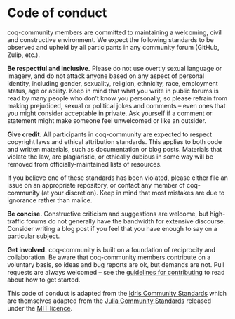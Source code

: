 # Code of conduct #

coq-community members are committed to maintaining a welcoming, civil and
constructive environment. We expect the following standards to be observed and
upheld by all participants in any community forum (GitHub, Zulip, etc.).

**Be respectful and inclusive.** Please do not use overtly sexual language or
imagery, and do not attack anyone based on any aspect of personal identity,
including gender, sexuality, religion, ethnicity, race, employment status,
age or ability. Keep in mind that what you write in public forums is read by
many people who don’t know you personally, so please refrain from making
prejudiced, sexual or political jokes and comments – even ones that you might
consider acceptable in private. Ask yourself if a comment or statement might
make someone feel unwelcomed or like an outsider.

**Give credit.** All participants in coq-community are expected to respect
copyright laws and ethical attribution standards. This applies to both code and
written materials, such as documentation or blog posts. Materials that violate
the law, are plagiaristic, or ethically dubious in some way will be removed
from officially-maintained lists of resources.

If you believe one of these standards has been violated, please either file an
issue on an appropriate repository, or contact any member of coq-community (at
your discretion). Keep in mind that most mistakes are due to ignorance rather
than malice.

**Be concise.** Constructive criticism and suggestions are welcome, but
high-traffic forums do not generally have the bandwidth for extensive
discourse. Consider writing a blog post if you feel that you have enough to say
on a particular subject.

**Get involved.** coq-community is built on a foundation of reciprocity and
collaboration. Be aware that coq-community members contribute on a voluntary
basis, so ideas and bug reports are ok, but demands are not. Pull requests are
always welcomed – see the [guidelines for contributing](CONTRIBUTING.md) to
read about how to get started.

This code of conduct is adapted from the [Idris Community Standards][idris]
which are themselves adapted from the [Julia Community Standards][julia]
released under the [MIT licence][license].

[idris]: https://www.idris-lang.org/documentation/community-standards/
[julia]: https://julialang.org/community/standards/
[license]: http://idris-lang.org/julia/LICENSE.md
